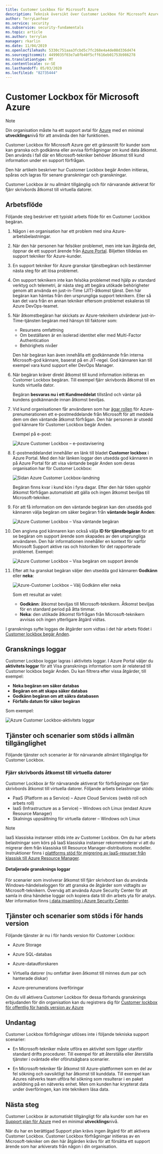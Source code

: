 ```yaml
---
title: Customer Lockbox för Microsoft Azure
description: Teknisk översikt över Customer Lockbox för Microsoft Azure, som ger kontroll över moln leverantörs åtkomst när Microsoft kan behöva åtkomst till kund information.
author: TerryLanfear
ms.service: security
ms.subservice: security-fundamentals
ms.topic: article
ms.author: terrylan
manager: rkarlin
ms.date: 11/04/2019
ms.openlocfilehash: 5330c751aaa3fcbd5c7fc268e4a4de08d336d474
ms.sourcegitcommit: 4499035f03e7a8fb40f5cff616eb01753b986278
ms.translationtype: MT
ms.contentlocale: sv-SE
ms.lasthandoff: 05/03/2020
ms.locfileid: "82735444"
---
```

# <a name="customer-lockbox-for-microsoft-azure"></a>Customer Lockbox för Microsoft Azure

> [!NOTE]
> Din organisation måste ha ett support avtal för [Azure](https://azure.microsoft.com/support/plans/) med en minimal **utvecklings**nivå för att använda den här funktionen.

Customer Lockbox för Microsoft Azure ger ett gränssnitt för kunder som kan granska och godkänna eller avvisa förfrågningar om kund data åtkomst. Den används i fall där en Microsoft-tekniker behöver åtkomst till kund information under en support förfrågan.

Den här artikeln beskriver hur Customer Lockbox begär Anden initieras, spåras och lagras för senare granskningar och granskningar.

Customer Lockbox är nu allmänt tillgänglig och för närvarande aktiverat för fjärr skrivbords åtkomst till virtuella datorer.

## <a name="workflow"></a>Arbetsflöde

Följande steg beskriver ett typiskt arbets flöde för en Customer Lockbox begäran.

1. Någon i en organisation har ett problem med sina Azure-arbetsbelastningar.

2. När den här personen har felsöker problemet, men inte kan åtgärda det, öppnar de ett support ärende från [Azure Portal](https://ms.portal.azure.com/signin/index/?feature.settingsportalinstance=mpac). Biljetten tilldelas en support tekniker för Azure-kunder.

3. En support tekniker för Azure granskar tjänstbegäran och bestämmer nästa steg för att lösa problemet.

4. Om support teknikern inte kan felsöka problemet med hjälp av standard verktyg och telemetri, är nästa steg att begära utökade behörigheter genom att använda en just-in-Time (JIT)-åtkomst tjänst. Den här begäran kan hämtas från den ursprungliga support teknikern. Eller så kan det vara från en annan tekniker eftersom problemet eskaleras till Azure DevOps-teamet.

5. När åtkomstbegäran har skickats av Azure-teknikern utvärderar just-in-Time-tjänsten begäran med hänsyn till faktorer som:
    - Resursens omfattning
    - Om beställaren är en isolerad identitet eller med Multi-Factor Authentication
    - Behörighets nivåer

    Den här begäran kan även innehålla ett godkännande från interna Microsoft-god kännare, baserat på en JIT-regel. God kännaren kan till exempel vara kund support eller DevOps Manager.

6. När begäran kräver direkt åtkomst till kund information initieras en Customer Lockbox begäran. Till exempel fjärr skrivbords åtkomst till en kunds virtuella dator.

    Begäran **besvaras nu i ett Kundmeddelat** tillstånd och väntar på kundens godkännande innan åtkomst beviljas.

7. Vid kund organisationen får användaren som har [ägar rollen](../../role-based-access-control/rbac-and-directory-admin-roles.md#azure-roles) för Azure-prenumerationen ett e-postmeddelande från Microsoft för att meddela dem om den väntande åtkomst förfrågan. Den här personen är utsedd god kännare för Customer Lockbox begär Anden.

    Exempel på e-post:

    ![Azure Customer Lockbox – e-postavisering](./media/customer-lockbox-overview/customer-lockbox-email-notification.png)

8. E-postmeddelandet innehåller en länk till bladet **Customer lockbox** i Azure Portal. Med den här länken loggar den utsedda god kännaren in på Azure Portal för att visa väntande begär Anden som deras organisation har för Customer Lockbox:

    ![Sidan Azure Customer Lockbox-landning](./media/customer-lockbox-overview/customer-lockbox-landing-page.png)

   Begäran finns kvar i kund kön i fyra dagar. Efter den här tiden upphör åtkomst förfrågan automatiskt att gälla och ingen åtkomst beviljas till Microsoft-tekniker.

9. För att få information om den väntande begäran kan den utsedda god kännaren välja begäran om säker begäran från **väntande begär Anden**:

    ![Azure Customer Lockbox – Visa väntande begäran](./media/customer-lockbox-overview/customer-lockbox-pending-requests.png)

10. Den angivna god kännaren kan också välja **ID för tjänstbegäran** för att se begäran om support ärende som skapades av den ursprungliga användaren. Den här informationen innehåller en kontext för varför Microsoft Support aktive ras och historiken för det rapporterade problemet. Exempel:

    ![Azure Customer Lockbox – Visa begäran om support ärende](./media/customer-lockbox-overview/customer-lockbox-support-ticket.png)

11. Efter att ha granskat begäran väljer den utsedda god kännaren **Godkänn** eller **neka**:

    ![Azure-Customer Lockbox – Välj Godkänn eller neka](./media/customer-lockbox-overview/customer-lockbox-approval.png)

    Som ett resultat av valet:
    - **Godkänn**: åtkomst beviljas till Microsoft-teknikern. Åtkomst beviljas för en standard period på åtta timmar.
    - **Neka**: den utökade åtkomst förfrågan från Microsoft-teknikern avvisas och ingen ytterligare åtgärd vidtas.

I gransknings syfte loggas de åtgärder som vidtas i det här arbets flödet i [Customer lockbox begär Anden](#auditing-logs).

## <a name="auditing-logs"></a>Gransknings loggar

Customer Lockbox loggar lagras i aktivitets loggar. I Azure Portal väljer du **aktivitets loggar** för att Visa gransknings information som är relaterad till Customer lockbox begär Anden. Du kan filtrera efter vissa åtgärder, till exempel:
- **Neka begäran om säker databas**
- **Begäran om att skapa säker databas**
- **Godkänn begäran om att säkra databasen**
- **Förfallo datum för säker begäran**

Som exempel:

![Azure Customer Lockbox-aktivitets loggar](./media/customer-lockbox-overview/customer-lockbox-activitylogs.png)

## <a name="supported-services-and-scenarios-in-general-availability"></a>Tjänster och scenarier som stöds i allmän tillgänglighet

Följande tjänster och scenarier är för närvarande allmänt tillgängliga för Customer Lockbox.

### <a name="remote-desktop-access-to-virtual-machines"></a>Fjärr skrivbords åtkomst till virtuella datorer

Customer Lockbox är för närvarande aktiverat för förfrågningar om fjärr skrivbords åtkomst till virtuella datorer. Följande arbets belastningar stöds:
- PaaS (Platform as a Service) – Azure Cloud Services (webb roll och arbets roll)
- IaaS (Infrastructure as a Service) – Windows och Linux (endast Azure Resource Manager)
- Skalnings uppsättning för virtuella datorer – Windows och Linux

> [!NOTE]
> IaaS klassiska instanser stöds inte av Customer Lockbox. Om du har arbets belastningar som körs på IaaS klassiska instanser rekommenderar vi att du migrerar dem från klassiska till Resource Manager-distributions modeller. Instruktioner finns i [plattforms stöd för migrering av IaaS-resurser från klassisk till Azure Resource Manager](../../virtual-machines/windows/migration-classic-resource-manager-overview.md).

#### <a name="detailed-audit-logs"></a>Detaljerade gransknings loggar

För scenarier som involverar åtkomst till fjärr skrivbord kan du använda Windows-händelseloggen för att granska de åtgärder som vidtagits av Microsoft-teknikern. Överväg att använda Azure Security Center för att samla in dina händelse loggar och kopiera data till din arbets yta för analys. Mer information finns [i data insamling i Azure Security Center](../../security-center/security-center-enable-data-collection.md).

## <a name="supported-services-and-scenarios-in-preview"></a>Tjänster och scenarier som stöds i för hands version

Följande tjänster är nu i för hands version för Customer Lockbox:

- Azure Storage

- Azure SQL-databas

- Azure-datautforskaren

- Virtuella datorer (nu omfattar även åtkomst till minnes dum par och hanterade diskar)

- Azure-prenumerations överföringar

Om du vill aktivera Customer Lockbox för dessa förhands gransknings erbjudanden för din organisation kan du registrera dig för [Customer lockbox för offentlig för hands version av Azure](https://aka.ms/customerlockbox/insiderprogram)


## <a name="exclusions"></a>Undantag

Customer Lockbox förfrågningar utlöses inte i följande tekniska support scenarier:

- En Microsoft-tekniker måste utföra en aktivitet som ligger utanför standard drifts procedurer. Till exempel för att återställa eller återställa tjänster i oväntade eller oförutsägbara scenarier.

- En Microsoft-tekniker får åtkomst till Azure-plattformen som en del av fel sökning och oavsiktligt har åtkomst till kunddata. Till exempel kan Azures nätverks team utföra fel sökning som resulterar i en paket avbildning på en nätverks enhet. Men om kunden har krypterat data under överföringen, kan inte teknikern läsa data.

## <a name="next-steps"></a>Nästa steg

Customer Lockbox är automatiskt tillgängligt för alla kunder som har en [Support plan för Azure](https://azure.microsoft.com/support/plans/) med en minimal **utvecklings**nivå.

När du har en berättigad Support plan krävs ingen åtgärd för att aktivera Customer Lockbox. Customer Lockbox förfrågningar initieras av en Microsoft-tekniker om den här åtgärden krävs för att försätta ett support ärende som har arkiverats från någon i din organisation.
